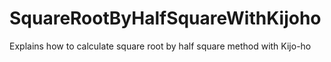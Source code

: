 # SquareRootByHalfSquareWithKijoho
Explains how to calculate square root by half square method with Kijo-ho
